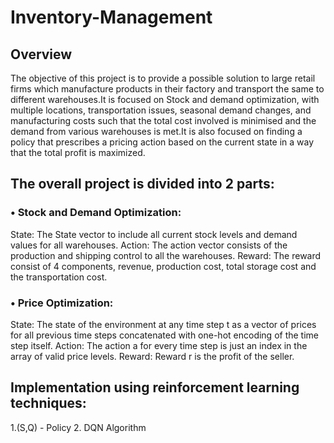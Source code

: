 # Inventory-Management

## Overview

The objective of this project is to provide a possible solution to large retail firms
which manufacture products in their factory and transport the same to different
warehouses.It is focused on Stock and demand optimization, with multiple
locations, transportation issues, seasonal demand changes, and manufacturing
costs such that the total cost involved is minimised and the demand from various
warehouses is met.It is also focused on finding a policy that prescribes a pricing
action based on the current state in a way that the total profit is maximized.

## The overall project is divided into 2 parts:

### • Stock and Demand Optimization:
State: The State vector to include all current stock levels and demand
values for all warehouses.
Action: The action vector consists of the production and shipping control
to all the warehouses.
Reward: The reward consist of 4 components, revenue, production cost,
total storage cost and the transportation cost.

### • Price Optimization:
State: The state of the environment at any time step t as a vector of
prices for all previous time steps concatenated with one-hot encoding of
the time step itself.
Action: The action a for every time step is just an index in the array
of valid price levels.
Reward: Reward r is the profit of the seller.

## Implementation using reinforcement learning techniques:

1.(S,Q) - Policy
2. DQN Algorithm
